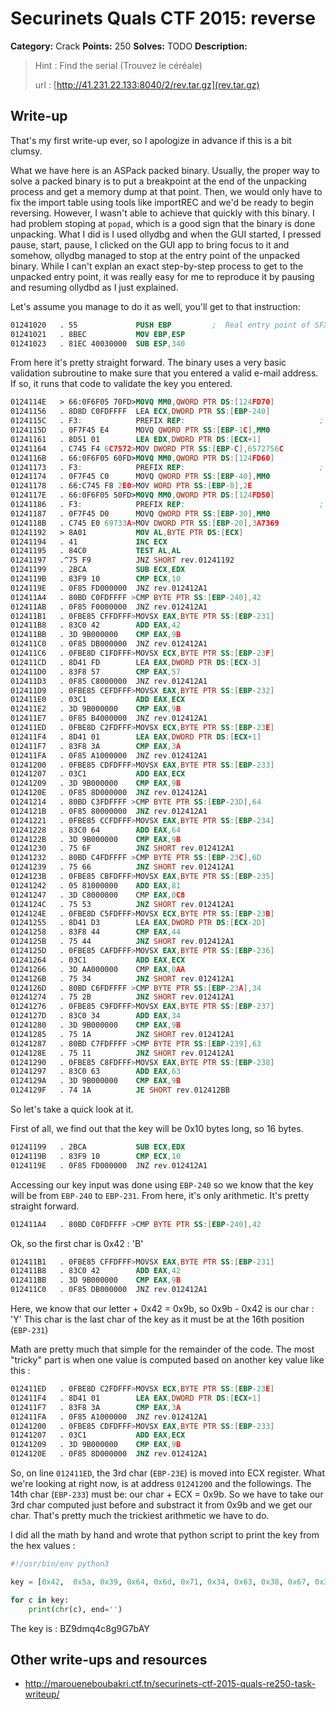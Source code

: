 # Securinets Quals CTF 2015: reverse

**Category:** Crack
**Points:** 250
**Solves:** TODO
**Description:** 

> Hint : Find the serial (Trouvez le céréale) 
>
> url : [http://41.231.22.133:8040/2/rev.tar.gz](rev.tar.gz)

## Write-up

That's my first write-up ever, so I apologize in advance if this is a bit clumsy.

What we have here is an ASPack packed binary. Usually, the proper way to solve a packed
binary is to put a breakpoint at the end of the unpacking process and
get a memory dump at that point. Then, we would only have to fix the import table
using tools like importREC and we'd be ready to begin reversing. However, I wasn't
able to achieve that quickly with this binary. I had problem stoping at `popad`, which
is a good sign that the binary is done unpacking. What I did is I used ollydbg and when the
GUI started, I pressed pause, start, pause, I clicked on the GUI app to bring focus 
to it and somehow, ollydbg managed to stop at the entry point of the unpacked binary.
While I can't explan an exact step-by-step process to get to the unpacked entry point,
it was really easy for me to reproduce it by pausing and resuming ollydbd as I just
explained. 

Let's assume you manage to do it as well, you'll get to that instruction:

``` nasm
01241020   . 55             PUSH EBP         ;  Real entry point of SFX code
01241021   . 8BEC           MOV EBP,ESP
01241023   . 81EC 40030000  SUB ESP,340
```

From here it's pretty straight forward. The binary uses a very basic validation
subroutine to make sure that you entered a valid e-mail address. If so, it runs
that code to validate the key you entered.

``` nasm
0124114E   > 66:0F6F05 70FD>MOVQ MM0,QWORD PTR DS:[124FD70]
01241156   . 8D8D C0FDFFFF  LEA ECX,DWORD PTR SS:[EBP-240]
0124115C   . F3:            PREFIX REP:                              ;  Superfluous prefix
0124115D   . 0F7F45 E4      MOVQ QWORD PTR SS:[EBP-1C],MM0
01241161   . 8D51 01        LEA EDX,DWORD PTR DS:[ECX+1]
01241164   . C745 F4 6C7572>MOV DWORD PTR SS:[EBP-C],6572756C
0124116B   . 66:0F6F05 60FD>MOVQ MM0,QWORD PTR DS:[124FD60]
01241173   . F3:            PREFIX REP:                              ;  Superfluous prefix
01241174   . 0F7F45 C0      MOVQ QWORD PTR SS:[EBP-40],MM0
01241178   . 66:C745 F8 2E0>MOV WORD PTR SS:[EBP-8],2E
0124117E   . 66:0F6F05 50FD>MOVQ MM0,QWORD PTR DS:[124FD50]
01241186   . F3:            PREFIX REP:                              ;  Superfluous prefix
01241187   . 0F7F45 D0      MOVQ QWORD PTR SS:[EBP-30],MM0
0124118B   . C745 E0 69733A>MOV DWORD PTR SS:[EBP-20],3A7369
01241192   > 8A01           MOV AL,BYTE PTR DS:[ECX]
01241194   . 41             INC ECX
01241195   . 84C0           TEST AL,AL
01241197   .^75 F9          JNZ SHORT rev.01241192
01241199   . 2BCA           SUB ECX,EDX
0124119B   . 83F9 10        CMP ECX,10
0124119E   . 0F85 FD000000  JNZ rev.012412A1
012411A4   . 80BD C0FDFFFF >CMP BYTE PTR SS:[EBP-240],42
012411AB   . 0F85 F0000000  JNZ rev.012412A1
012411B1   . 0FBE85 CFFDFFF>MOVSX EAX,BYTE PTR SS:[EBP-231]
012411B8   . 83C0 42        ADD EAX,42
012411BB   . 3D 9B000000    CMP EAX,9B
012411C0   . 0F85 DB000000  JNZ rev.012412A1
012411C6   . 0FBE8D C1FDFFF>MOVSX ECX,BYTE PTR SS:[EBP-23F]
012411CD   . 8D41 FD        LEA EAX,DWORD PTR DS:[ECX-3]
012411D0   . 83F8 57        CMP EAX,57
012411D3   . 0F85 C8000000  JNZ rev.012412A1
012411D9   . 0FBE85 CEFDFFF>MOVSX EAX,BYTE PTR SS:[EBP-232]
012411E0   . 03C1           ADD EAX,ECX
012411E2   . 3D 9B000000    CMP EAX,9B
012411E7   . 0F85 B4000000  JNZ rev.012412A1
012411ED   . 0FBE8D C2FDFFF>MOVSX ECX,BYTE PTR SS:[EBP-23E]
012411F4   . 8D41 01        LEA EAX,DWORD PTR DS:[ECX+1]
012411F7   . 83F8 3A        CMP EAX,3A
012411FA   . 0F85 A1000000  JNZ rev.012412A1
01241200   . 0FBE85 CDFDFFF>MOVSX EAX,BYTE PTR SS:[EBP-233]
01241207   . 03C1           ADD EAX,ECX
01241209   . 3D 9B000000    CMP EAX,9B
0124120E   . 0F85 8D000000  JNZ rev.012412A1
01241214   . 80BD C3FDFFFF >CMP BYTE PTR SS:[EBP-23D],64
0124121B   . 0F85 80000000  JNZ rev.012412A1
01241221   . 0FBE85 CCFDFFF>MOVSX EAX,BYTE PTR SS:[EBP-234]
01241228   . 83C0 64        ADD EAX,64
0124122B   . 3D 9B000000    CMP EAX,9B
01241230   . 75 6F          JNZ SHORT rev.012412A1
01241232   . 80BD C4FDFFFF >CMP BYTE PTR SS:[EBP-23C],6D
01241239   . 75 66          JNZ SHORT rev.012412A1
0124123B   . 0FBE85 CBFDFFF>MOVSX EAX,BYTE PTR SS:[EBP-235]
01241242   . 05 81000000    ADD EAX,81
01241247   . 3D C8000000    CMP EAX,0C8
0124124C   . 75 53          JNZ SHORT rev.012412A1
0124124E   . 0FBE8D C5FDFFF>MOVSX ECX,BYTE PTR SS:[EBP-23B]
01241255   . 8D41 D3        LEA EAX,DWORD PTR DS:[ECX-2D]
01241258   . 83F8 44        CMP EAX,44
0124125B   . 75 44          JNZ SHORT rev.012412A1
0124125D   . 0FBE85 CAFDFFF>MOVSX EAX,BYTE PTR SS:[EBP-236]
01241264   . 03C1           ADD EAX,ECX
01241266   . 3D AA000000    CMP EAX,0AA
0124126B   . 75 34          JNZ SHORT rev.012412A1
0124126D   . 80BD C6FDFFFF >CMP BYTE PTR SS:[EBP-23A],34
01241274   . 75 2B          JNZ SHORT rev.012412A1
01241276   . 0FBE85 C9FDFFF>MOVSX EAX,BYTE PTR SS:[EBP-237]
0124127D   . 83C0 34        ADD EAX,34
01241280   . 3D 9B000000    CMP EAX,9B
01241285   . 75 1A          JNZ SHORT rev.012412A1
01241287   . 80BD C7FDFFFF >CMP BYTE PTR SS:[EBP-239],63
0124128E   . 75 11          JNZ SHORT rev.012412A1
01241290   . 0FBE85 C8FDFFF>MOVSX EAX,BYTE PTR SS:[EBP-238]
01241297   . 83C0 63        ADD EAX,63
0124129A   . 3D 9B000000    CMP EAX,9B
0124129F   . 74 1A          JE SHORT rev.012412BB

```

So let's take a quick look at it.

First of all, we find out that the key will be 0x10 bytes long, so 16 bytes.

``` nasm
01241199   . 2BCA           SUB ECX,EDX
0124119B   . 83F9 10        CMP ECX,10
0124119E   . 0F85 FD000000  JNZ rev.012412A1
```

Accessing our key input was done using `EBP-240` so we know that the key
will be from `EBP-240` to `EBP-231`. From here, it's only arithmetic. It's
pretty straight forward.

``` nasm
012411A4   . 80BD C0FDFFFF >CMP BYTE PTR SS:[EBP-240],42
```
Ok, so the first char is 0x42 : 'B'

``` nasm
012411B1   . 0FBE85 CFFDFFF>MOVSX EAX,BYTE PTR SS:[EBP-231]
012411B8   . 83C0 42        ADD EAX,42
012411BB   . 3D 9B000000    CMP EAX,9B
012411C0   . 0F85 DB000000  JNZ rev.012412A1
```
Here, we know that our letter + 0x42 = 0x9b, so 0x9b - 0x42 is our char : 'Y'
This char is the last char of the key as it must be at the 16th position
(`EBP-231`)

Math are pretty much that simple for the remainder of the code. The most
"tricky" part is when one value is computed based on another key value like this :

``` nasm
012411ED   . 0FBE8D C2FDFFF>MOVSX ECX,BYTE PTR SS:[EBP-23E]
012411F4   . 8D41 01        LEA EAX,DWORD PTR DS:[ECX+1]
012411F7   . 83F8 3A        CMP EAX,3A
012411FA   . 0F85 A1000000  JNZ rev.012412A1
01241200   . 0FBE85 CDFDFFF>MOVSX EAX,BYTE PTR SS:[EBP-233]
01241207   . 03C1           ADD EAX,ECX
01241209   . 3D 9B000000    CMP EAX,9B
0124120E   . 0F85 8D000000  JNZ rev.012412A1
```

So, on line `012411ED`, the 3rd char (`EBP-23E`) is moved into ECX register.
What we're looking at right now, is at address `01241200` and the followings.
The 14th char (`EBP-233`) must be: our char + ECX = 0x9b.
So we have to take our 3rd char computed just before and substract it from 0x9b
and we get our char. That's pretty much the trickiest arithmetic we have to do.

I did all the math by hand and wrote that python script to print the key from the hex values :

``` py
#!/usr/bin/env python3

key = [0x42,  0x5a, 0x39, 0x64, 0x6d, 0x71, 0x34, 0x63, 0x38, 0x67, 0x39, 0x47, 0x37, 0x62, 0x41, 0x59]

for c in key:
    print(chr(c), end='')

```

The key is : BZ9dmq4c8g9G7bAY

## Other write-ups and resources

* <http://maroueneboubakri.ctf.tn/securinets-ctf-2015-quals-re250-task-writeup/>
